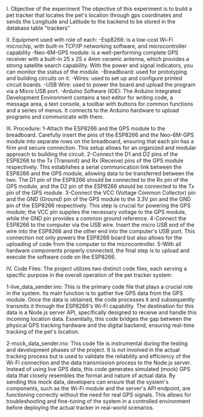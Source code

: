 I. Objective of the experiment
The objective of this experiment is to build a pet tracker that locates the pet's location through gps coordinates and sends the Longitude and Latitude to the backend to be stored in the database table "trackers"

II. Equipment used with role of each:
-Esp8266: is a low-cost Wi-Fi microchip, with built-in TCP/IP networking software, and microcontroller capability
-Neo-6M-GPS module: is a well-performing complete GPS receiver with a built-in 25 x 25 x 4mm ceramic antenna, which provides a strong satellite search capability. With the power and signal indicators, you can monitor the status of the module.
-Breadboard: used for prototyping and building circuits on it.
-Wires: used to set up and configure printed circuit boards.
-USB Wire: used to power the board and upload the program via a Micro USB port.
-Arduino Software (IDE): The Arduino Integrated Development Environment contains a text editor for writing code, a message area, a text console, a toolbar with buttons for common functions and a series of menus. It connects to the Arduino hardware to upload programs and communicate with them.

III. Procedure:
1-Attach the ESP8266 and the GPS module to the breadboard. Carefully insert the pins of the ESP8266 and the Neo-6M-GPS module into separate rows on the breadboard, ensuring that each pin has a firm and secure connection. This setup allows for an organized and modular approach to building the circuit.
2-Connect the D1 and D2 pins of the ESP8266 to the Tx (Transmit) and Rx (Receive) pins of the GPS module respectively. This establishes a serial communication link between the ESP8266 and the GPS module, allowing data to be transferred between the two. The D1 pin of the ESP8266 should be connected to the Rx pin of the GPS module, and the D2 pin of the ESP8266 should be connected to the Tx pin of the GPS module.
3-Connect the VCC (Voltage Common Collector) pin and the GND (Ground) pin of the GPS module to the 3.3V pin and the GND pin of the ESP8266 respectively. This step is crucial for powering the GPS module; the VCC pin supplies the necessary voltage to the GPS module, while the GND pin provides a common ground reference.
4-Connect the ESP8266 to the computer via the USB wire. Insert the micro USB end of the wire into the ESP8266 and the other end into the computer's USB port. This connection not only powers the ESP8266 board but also allows for the uploading of code from the computer to the microcontroller.
5-With all hardware components properly connected, the final step is to upload and execute the software code on the ESP8266.

IV. Code Files:
The project utilizes two distinct code files, each serving a specific purpose in the overall operation of the pet tracker system:

1-live_data_sender.ino: This is the primary code file that plays a crucial role in the system. Its main function is to gather live GPS data from the GPS module. Once the data is obtained, the code processes it and subsequently transmits it through the ESP8266's Wi-Fi capability. The destination for this data is a Node.js server API, specifically designed to receive and handle this incoming location data. Essentially, this code bridges the gap between the physical GPS tracking hardware and the digital backend, ensuring real-time tracking of the pet's location.

2-mock_data_sender.ino: This code file is instrumental during the testing and development phases of the project. It is not involved in the actual tracking process but is used to validate the reliability and efficiency of the Wi-Fi connection and the data transmission process to the Node.js server. Instead of using live GPS data, this code generates simulated (mock) GPS data that closely resembles the format and nature of actual data. By sending this mock data, developers can ensure that the system's components, such as the Wi-Fi module and the server's API endpoint, are functioning correctly without the need for real GPS signals. This allows for troubleshooting and fine-tuning of the system in a controlled environment before deploying the actual tracker in real-world scenarios.
